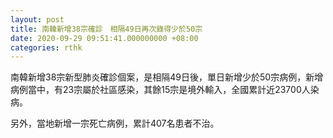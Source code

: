 ```yaml
---
layout: post
title: 南韓新增38宗確診　相隔49日再次錄得少於50宗
date: 2020-09-29 09:51:41.000000000 +08:00
categories: rthk
---
```


南韓新增38宗新型肺炎確診個案，是相隔49日後，單日新增少於50宗病例，新增病例當中，有23宗屬於社區感染，其餘15宗是境外輸入，全國累計近23700人染病。

另外，當地新增一宗死亡病例，累計407名患者不治。
